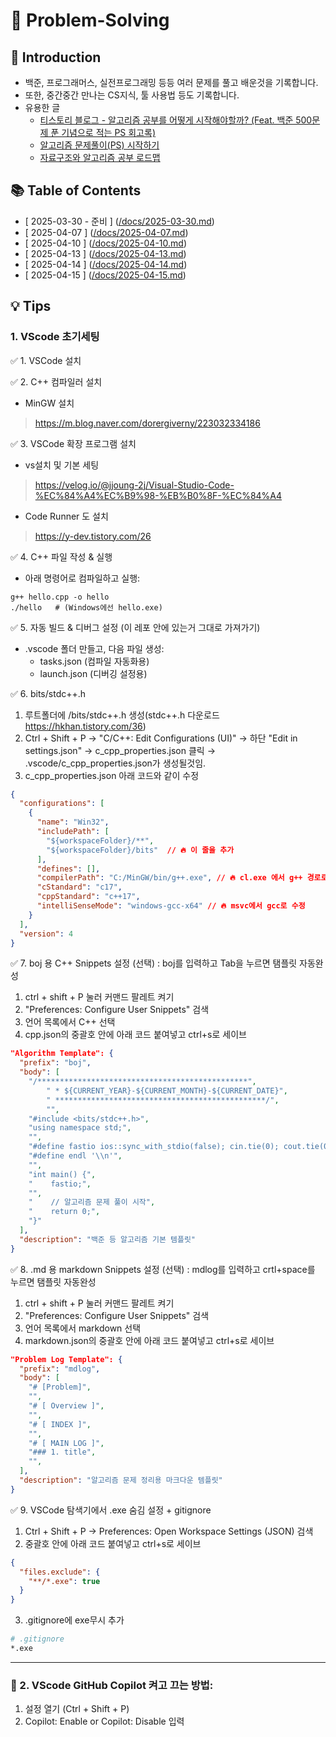 # 📘 Problem-Solving
## 📝 Introduction
+ 백준, 프로그래머스, 실전프로그래밍 등등 여러 문제를 풀고 배운것을 기록합니다.
+ 또한, 중간중간 만나는 CS지식, 툴 사용법 등도 기록합니다.
+ 유용한 글
  + [티스토리 블로그 - 알고리즘 공부를 어떻게 시작해야할까? (Feat. 백준 500문제 푼 기념으로 적는 PS 회고록)](https://steady-coding.tistory.com/260)
  + [알고리즘 문제풀이(PS) 시작하기](https://plzrun.tistory.com/entry/%EC%95%8C%EA%B3%A0%EB%A6%AC%EC%A6%98-%EB%AC%B8%EC%A0%9C%ED%92%80%EC%9D%B4PS-%EC%8B%9C%EC%9E%91%ED%95%98%EA%B8%B0)
  + [자료구조와 알고리즘 공부 로드맵](https://roadmap.sh/datastructures-and-algorithms)

## 📚 Table of Contents
- [ 2025-03-30 - 준비 ] ([/docs/2025-03-30.md](./docs/2025-03-30.md))
- [ 2025-04-07 ] ([/docs/2025-04-07.md](./docs/2025-04-07.md))
- [ 2025-04-10 ] ([/docs/2025-04-10.md](./docs/2025-04-10.md))
- [ 2025-04-13 ] ([/docs/2025-04-13.md](./docs/2025-04-13.md))
- [ 2025-04-14 ] ([/docs/2025-04-14.md](./docs/2025-04-14.md))
- [ 2025-04-15 ] ([/docs/2025-04-15.md](./docs/2025-04-15.md))

## 💡 Tips
### 1. VScode 초기세팅
✅ 1. VSCode 설치

✅ 2. C++ 컴파일러 설치
+ MinGW 설치
> https://m.blog.naver.com/dorergiverny/223032334186

✅ 3. VSCode 확장 프로그램 설치
+ vs설치 및 기본 세팅
> https://velog.io/@jjoung-2j/Visual-Studio-Code-%EC%84%A4%EC%B9%98-%EB%B0%8F-%EC%84%A4
+ Code Runner 도 설치
> https://y-dev.tistory.com/26

✅ 4. C++ 파일 작성 & 실행
+ 아래 명령어로 컴파일하고 실행:
```
g++ hello.cpp -o hello
./hello   # (Windows에선 hello.exe)
```

✅ 5. 자동 빌드 & 디버그 설정
(이 레포 안에 있는거 그대로 가져가기)
+ .vscode 폴더 만들고, 다음 파일 생성:
  + tasks.json (컴파일 자동화용)
  + launch.json (디버깅 설정용)

✅ 6. bits/stdc++.h
1. 루트폴더에 /bits/stdc++.h 생성(stdc++.h 다운로드 https://hkhan.tistory.com/36)
2. Ctrl + Shift + P → "C/C++: Edit Configurations (UI)" → 하단 "Edit in settings.json" → c_cpp_properties.json 클릭 → .vscode/c_cpp_properties.json가 생성될것임.
3. c_cpp_properties.json 아래 코드와 같이 수정
```json
{
  "configurations": [
    {
      "name": "Win32",
      "includePath": [
        "${workspaceFolder}/**",
        "${workspaceFolder}/bits"  // 🔥 이 줄을 추가
      ],
      "defines": [],
      "compilerPath": "C:/MinGW/bin/g++.exe", // 🔥 cl.exe 에서 g++ 경로로 수정
      "cStandard": "c17",
      "cppStandard": "c++17",
      "intelliSenseMode": "windows-gcc-x64" // 🔥 msvc에서 gcc로 수정
    }
  ],
  "version": 4
}
```

✅ 7. boj 용 C++ Snippets 설정 (선택) : boj를 입력하고 Tab을 누르면 탬플릿 자동완성

1. ctrl + shift + P 눌러 커맨드 팔레트 켜기
2. "Preferences: Configure User Snippets" 검색
3. 언어 목록에서 C++ 선택
4. cpp.json의 중괄호 안에 아래 코드 붙여넣고 ctrl+s로 세이브
```json
"Algorithm Template": {
  "prefix": "boj",
  "body": [
    "/***********************************************",
		" * ${CURRENT_YEAR}-${CURRENT_MONTH}-${CURRENT_DATE}",
		" ***********************************************/",
		"",
    "#include <bits/stdc++.h>",
    "using namespace std;",
    "",
    "#define fastio ios::sync_with_stdio(false); cin.tie(0); cout.tie(0);",
    "#define endl '\\n'",
    "",
    "int main() {",
    "    fastio;",
    "",
    "    // 알고리즘 문제 풀이 시작",
    "    return 0;",
    "}"
  ],
  "description": "백준 등 알고리즘 기본 템플릿"
}
```

✅ 8. .md 용 markdown Snippets 설정 (선택) : mdlog를 입력하고 crtl+space를 누르면 탬플릿 자동완성

1. ctrl + shift + P 눌러 커맨드 팔레트 켜기
2. "Preferences: Configure User Snippets" 검색
3. 언어 목록에서 markdown 선택
4. markdown.json의 중괄호 안에 아래 코드 붙여넣고 ctrl+s로 세이브
```json
"Problem Log Template": {
  "prefix": "mdlog",
  "body": [
    "# [Problem]",
    "",
    "# [ Overview ]",
    "",
    "# [ INDEX ]",
    "",
    "# [ MAIN LOG ]",
    "### 1. title",
    "",
  ],
  "description": "알고리즘 문제 정리용 마크다운 템플릿"
}
```

✅ 9. VSCode 탐색기에서 .exe 숨김 설정 + gitignore
1. Ctrl + Shift + P → Preferences: Open Workspace Settings (JSON) 검색
2. 중괄호 안에 아래 코드 붙여넣고 ctrl+s로 세이브
```json
{
  "files.exclude": {
    "**/*.exe": true
  }
}
```
3. .gitignore에 exe무시 추가
```bash
# .gitignore
*.exe
```

---
### 🤖 2. VScode GitHub Copilot 켜고 끄는 방법:
1. 설정 열기 (Ctrl + Shift + P)
2. Copilot: Enable or Copilot: Disable 입력

